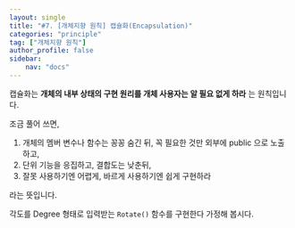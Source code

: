 ```yaml
---
layout: single
title: "#7. [개체지향 원칙] 캡슐화(Encapsulation)"
categories: "principle"
tag: ["개체지향 원칙"]
author_profile: false
sidebar: 
    nav: "docs"
---
```


캡슐화는 **개체의 내부 상태의 구현 원리를 개체 사용자는 알 필요 없게 하라** 는 원칙입니다.

조금 풀어 쓰면,

1. 개체의 멤버 변수나 함수는 꽁꽁 숨긴 뒤, 꼭 필요한 것만 외부에 public 으로 노출하고,
2. 단위 기능을 응집하고, 결합도는 낮춘뒤,
3. 잘못 사용하기엔 어렵게, 바르게 사용하기엔 쉽게 구현하라

라는 뜻입니다. 

각도를 Degree 형태로 입력받는 `Rotate()` 함수를 구현한다 가정해 봅시다.





